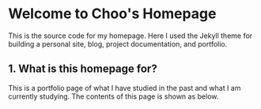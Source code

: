 # Welcome to Choo's Homepage

This is the source code for my homepage. Here I used the Jekyll theme for building a personal site, blog, project documentation, and portfolio.

## 1. What is this homepage for?

This is a portfolio page of what I have studied in the past and what I am currently studying.
The contents of this page is shown as below.

